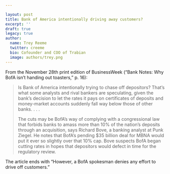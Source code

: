 ```yaml
---

layout: post
title: Bank of America intentionally driving away customers?
excerpt: ''
draft: true
legacy: true
author:
  name: Trey Reeme
  twitter: creeme
  bio: Cofounder and COO of Trabian
  image: authors/trey.png
---
```


<p>From the November 28th print edition of BusinessWeek (&#8220;Bank Notes: Why BofA isn&#8217;t handing out toasters,&#8221; p. 16):</p>
<blockquote><p>Is Bank of America intentionally trying to chase off depositors?  That&#8217;s what some analysts and rival bankers are speculating, given the bank&#8217;s decision to let the rates it pays on certificates of deposits and money-market accounts suddenly fall way below those of other banks. . . . </p>
<p>The cuts may be BofA&#8217;s way of complying with a congressional law that forbids banks to amass more than 10% of the nation&#8217;s deposits through an acquisition, says Richard Bove, a banking analyst at Punk Ziegel.  He notes that BofA&#8217;s pending $35 billion deal for <span class='caps'><span class="caps">MBNA</span></span> would put it ever so slightly over that 10% cap.  Bove suspects BofA began cutting rates in hopes that depositors would defect in time for the regulatory review.</p></blockquote>
<p>The article ends with &#8220;However, a BofA spokesman denies any effort to drive off customers.&#8221;</p>
